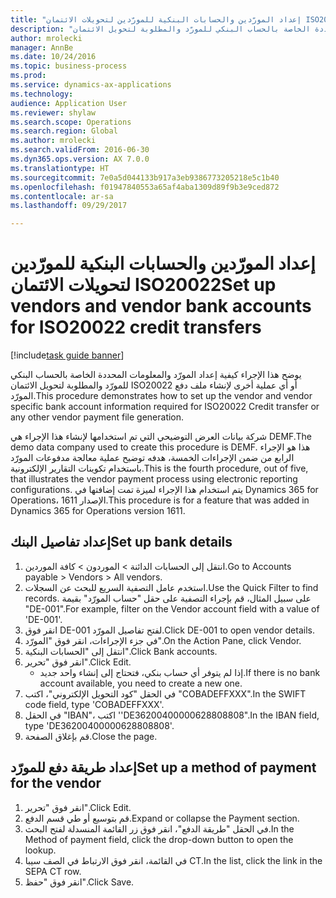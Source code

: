 ```yaml
--- 
title: "إعداد المورّدين والحسابات البنكية للمورّدين لتحويلات الائتمان ISO20022"
description: "يوضح هذا الإجراء كيفية إعداد المورّد والمعلومات المحددة الخاصة بالحساب البنكي للمورّد والمطلوبة لتحويل الائتمان ISO20022 أو أي عملية أخرى لإنشاء ملف دفع المورّد."
author: mrolecki
manager: AnnBe
ms.date: 10/24/2016
ms.topic: business-process
ms.prod: 
ms.service: dynamics-ax-applications
ms.technology: 
audience: Application User
ms.reviewer: shylaw
ms.search.scope: Operations
ms.search.region: Global
ms.author: mrolecki
ms.search.validFrom: 2016-06-30
ms.dyn365.ops.version: AX 7.0.0
ms.translationtype: HT
ms.sourcegitcommit: 7e0a5d044133b917a3eb9386773205218e5c1b40
ms.openlocfilehash: f01947840553a65af4aba1309d89f9b3e9ced872
ms.contentlocale: ar-sa
ms.lasthandoff: 09/29/2017

---
```

# <a name="set-up-vendors-and-vendor-bank-accounts-for-iso20022-credit-transfers"></a><span data-ttu-id="9b1ea-103">إعداد المورّدين والحسابات البنكية للمورّدين لتحويلات الائتمان ISO20022</span><span class="sxs-lookup"><span data-stu-id="9b1ea-103">Set up vendors and vendor bank accounts for ISO20022 credit transfers</span></span>

[!include[task guide banner](../../includes/task-guide-banner.md)]

<span data-ttu-id="9b1ea-104">يوضح هذا الإجراء كيفية إعداد المورّد والمعلومات المحددة الخاصة بالحساب البنكي للمورّد والمطلوبة لتحويل الائتمان ISO20022 أو أي عملية أخرى لإنشاء ملف دفع المورّد.</span><span class="sxs-lookup"><span data-stu-id="9b1ea-104">This procedure demonstrates how to set up the vendor and vendor specific bank account information required for ISO20022 Credit transfer or any other vendor payment file generation.</span></span> 

<span data-ttu-id="9b1ea-105">شركة بيانات العرض التوضيحي التي تم استخدامها لإنشاء هذا الإجراء هي DEMF.</span><span class="sxs-lookup"><span data-stu-id="9b1ea-105">The demo data company used to create this procedure is DEMF.</span></span>
<span data-ttu-id="9b1ea-106">هذا هو الإجراء الرابع من ضمن الإجراءات الخمسة، هدفه توضيح عملية معالجة مدفوعات المورّد باستخدام تكوينات التقارير الإلكترونية.</span><span class="sxs-lookup"><span data-stu-id="9b1ea-106">This is the fourth procedure, out of five, that illustrates the vendor payment process using electronic reporting configurations.</span></span> <span data-ttu-id="9b1ea-107">يتم استخدام هذا الإجراء لميزة تمت إضافتها في Dynamics 365 for Operations، الإصدار 1611.</span><span class="sxs-lookup"><span data-stu-id="9b1ea-107">This procedure is for a feature that was added in Dynamics 365 for Operations version 1611.</span></span>


## <a name="set-up-bank-details"></a><span data-ttu-id="9b1ea-108">إعداد تفاصيل البنك</span><span class="sxs-lookup"><span data-stu-id="9b1ea-108">Set up bank details</span></span>
1. <span data-ttu-id="9b1ea-109">انتقل إلى الحسابات الدائنة > الموردون > كافة الموردين.</span><span class="sxs-lookup"><span data-stu-id="9b1ea-109">Go to Accounts payable > Vendors > All vendors.</span></span>
2. <span data-ttu-id="9b1ea-110">استخدم عامل التصفية السريع للبحث عن السجلات.</span><span class="sxs-lookup"><span data-stu-id="9b1ea-110">Use the Quick Filter to find records.</span></span> <span data-ttu-id="9b1ea-111">على سبيل المثال، قم بإجراء التصفية على حقل "حساب المورّد" بقيمة "DE-001".</span><span class="sxs-lookup"><span data-stu-id="9b1ea-111">For example, filter on the Vendor account field with a value of 'DE-001'.</span></span>
3. <span data-ttu-id="9b1ea-112">انقر فوق DE-001 لفتح تفاصيل المورّد.</span><span class="sxs-lookup"><span data-stu-id="9b1ea-112">Click DE-001 to open vendor details.</span></span>
4. <span data-ttu-id="9b1ea-113">في جزء الإجراءات، انقر فوق "المورّد".</span><span class="sxs-lookup"><span data-stu-id="9b1ea-113">On the Action Pane, click Vendor.</span></span>
5. <span data-ttu-id="9b1ea-114">انتقل إلى "الحسابات البنكية".</span><span class="sxs-lookup"><span data-stu-id="9b1ea-114">Click Bank accounts.</span></span>
6. <span data-ttu-id="9b1ea-115">انقر فوق "تحرير".</span><span class="sxs-lookup"><span data-stu-id="9b1ea-115">Click Edit.</span></span>
    * <span data-ttu-id="9b1ea-116">إذا لم يتوفر أي حساب بنكي، فتحتاج إلى إنشاء واحد جديد.</span><span class="sxs-lookup"><span data-stu-id="9b1ea-116">If there is no bank account available, you need to create a new one.</span></span>  
7. <span data-ttu-id="9b1ea-117">في الحقل "كود التحويل الإلكتروني‬"، اكتب "COBADEFFXXX".</span><span class="sxs-lookup"><span data-stu-id="9b1ea-117">In the SWIFT code field, type 'COBADEFFXXX'.</span></span>
8. <span data-ttu-id="9b1ea-118">في الحقل "IBAN"، اكتب ''DE36200400000628808808".</span><span class="sxs-lookup"><span data-stu-id="9b1ea-118">In the IBAN field, type 'DE36200400000628808808'.</span></span>
9. <span data-ttu-id="9b1ea-119">قم بإغلاق الصفحة.</span><span class="sxs-lookup"><span data-stu-id="9b1ea-119">Close the page.</span></span>

## <a name="set-up-a-method-of-payment-for-the-vendor"></a><span data-ttu-id="9b1ea-120">إعداد طريقة دفع للمورّد</span><span class="sxs-lookup"><span data-stu-id="9b1ea-120">Set up a method of payment for the vendor</span></span>
1. <span data-ttu-id="9b1ea-121">انقر فوق "تحرير".</span><span class="sxs-lookup"><span data-stu-id="9b1ea-121">Click Edit.</span></span>
2. <span data-ttu-id="9b1ea-122">قم بتوسيع أو طي قسم الدفع.</span><span class="sxs-lookup"><span data-stu-id="9b1ea-122">Expand or collapse the Payment section.</span></span>
3. <span data-ttu-id="9b1ea-123">في الحقل "طريقة الدفع"، انقر فوق زر القائمة المنسدلة لفتح البحث.</span><span class="sxs-lookup"><span data-stu-id="9b1ea-123">In the Method of payment field, click the drop-down button to open the lookup.</span></span>
4. <span data-ttu-id="9b1ea-124">في القائمة، انقر فوق الارتباط في الصف سيبا CT.</span><span class="sxs-lookup"><span data-stu-id="9b1ea-124">In the list, click the link in the SEPA CT row.</span></span>
5. <span data-ttu-id="9b1ea-125">انقر فوق "حفظ".</span><span class="sxs-lookup"><span data-stu-id="9b1ea-125">Click Save.</span></span>


